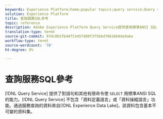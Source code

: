 ```yaml
---
keywords: Experience Platform;home;popular topics;query service;Query service;sql;sql reference;
solution: Experience Platform
title: 查詢服務SQL參考
topic: reference
description: Adobe Experience Platform Query Service提供使用標準ANSI SQL for SELECT語句和其他有限命令的能力。
translation-type: tm+mt
source-git-commit: 97dc0b5fb44f5345fd89f3f56bd7861668da9a6e
workflow-type: tm+mt
source-wordcount: '78'
ht-degree: 0%

---
```



# 查詢服務SQL參考

[!DNL Query Service] 提供了對語句和其他有限命令使 `SELECT` 用標準ANSI SQL的能力。[!DNL Query Service] 不包含「資料定義語言」或「資料操縱語言」功能。通過服務查詢的資料來自[!DNL Experience Data Lake]，該資料包含基本不可變的資料集。
